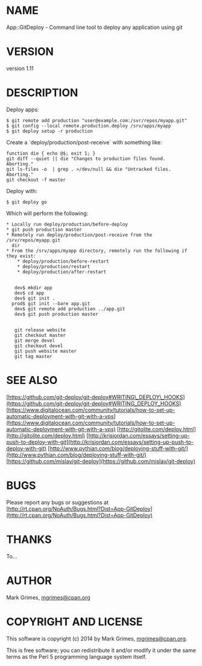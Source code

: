 # NAME

App::GitDeploy - Command line tool to deploy any application using git

# VERSION

version 1.11

# DESCRIPTION

Deploy apps:

    $ git remote add production "user@example.com:/svr/repos/myapp.git"
    $ git config --local remote.production.deploy /srv/apps/myapp
    $ git deploy setup -r production

Create a \`deploy/production/post-receive\` with something like:

    function die { echo @$; exit 1; }
    git diff --quiet || die "Changes to production files found.  Aborting."
    git ls-files -o  | grep . >/dev/null && die "Untracked files. Aborting."
    git checkout -f master

Deploy with:

    $ git deploy go

Which will perform the following:

    * Locally run deploy/production/before-deploy
    * git push production master
    * Remotely run deploy/production/post-receive from the /srv/repos/myapp.git
      dir
    * From the /srv/apps/myapp directory, remotely run the following if they exist:
        * deploy/production/before-restart
        * deploy/production/restart
        * deploy/production/after-restart


       dev$ mkdir app 
       dev$ cd app
       dev$ git init . 
      prod$ git init --bare app.git
       dev$ git remote add production ../app.git
       dev$ git push production master


       git release website
       git checkout master
       git merge devel
       git checkout devel
       git push website master
       git tag master

# SEE ALSO

[https://github.com/git-deploy/git-deploy#WRITING\_DEPLOY\_HOOKS](https://github.com/git-deploy/git-deploy#WRITING_DEPLOY_HOOKS)
[https://www.digitalocean.com/community/tutorials/how-to-set-up-automatic-deployment-with-git-with-a-vps](https://www.digitalocean.com/community/tutorials/how-to-set-up-automatic-deployment-with-git-with-a-vps)
[http://gitolite.com/deploy.html](http://gitolite.com/deploy.html)
[http://krisjordan.com/essays/setting-up-push-to-deploy-with-git](http://krisjordan.com/essays/setting-up-push-to-deploy-with-git)
[http://www.pythian.com/blog/deploying-stuff-with-git/](http://www.pythian.com/blog/deploying-stuff-with-git/)
[https://github.com/mislav/git-deploy](https://github.com/mislav/git-deploy)

# BUGS

Please report any bugs or suggestions at 
[http://rt.cpan.org/NoAuth/Bugs.html?Dist=App-GitDeploy](http://rt.cpan.org/NoAuth/Bugs.html?Dist=App-GitDeploy)

# THANKS

To...

# AUTHOR

Mark Grimes, <mgrimes@cpan.org>

# COPYRIGHT AND LICENSE

This software is copyright (c) 2014 by Mark Grimes, <mgrimes@cpan.org>.

This is free software; you can redistribute it and/or modify it under
the same terms as the Perl 5 programming language system itself.
